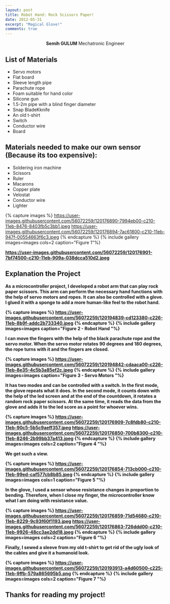 ```yaml
---
layout: post
title: Robot Hand: Rock Scissors Paper!
date: 2012-05-31
excerpt: "Magical Glove!"
comments: true
---
```

    
<center><b>Semih GULUM</b>    Mechatronic Engineer </center>

## List of Materials
* Servo motors
* Flat board
* Sleeve length pipe
* Parachute rope
* Foam suitable for hand color
* Silicone gun
* 1.5-2m pipe with a blind finger diameter
* Snap BladeKknife
* An old t-shirt
* Switch
* Conductor wire
* Board

## Materials needed to make our own sensor (Because its too expensive):
* Soldering iron machine
* Scissors
* Ruler
* Macarons
* Copper plate
* Velostat
* Conductor wire
* Lighter

{% capture images %}
	https://user-images.githubusercontent.com/56072259/120176890-7994eb00-c210-11eb-8476-8403fb5c3bb1.jpeg
	https://user-images.githubusercontent.com/56072259/120176894-7ac61800-c210-11eb-947f-00554663f6c3.jpeg
{% endcapture %}
{% include gallery images=images cols=2 caption="Figure 1"%}
<b>

https://user-images.githubusercontent.com/56072259/120176901-7bf74500-c210-11eb-909a-038dcca510d2.jpeg
## Explanation the Project

As a microcontroller project, I developed a robot arm that can play rock paper scissors. This arm can perform the necessary hand functions with the help of servo motors and ropes. It can also be controlled with a glove. I glued it with a sponge to add a more human-like feel to the robot hand.

{% capture images %}
	https://user-images.githubusercontent.com/56072259/120194839-cd123380-c226-11eb-8b9f-addc2b733340.jpeg
{% endcapture %}
{% include gallery images=images caption="Figure 2 - Robot Hand "%}
<b>

I can move the fingers with the help of the black parachute rope and the servo motor. When the servo motor rotates 90 degrees and 180 degrees, the rope turns with it and the fingers are closed.

{% capture images %}
	https://user-images.githubusercontent.com/56072259/120194842-cdaaca00-c226-11eb-8e35-4c5b3a85ef2c.jpeg
{% endcapture %}
{% include gallery images=images caption="Figure 3 - Servo Motors "%}
<b>

It has two modes and can be controlled with a switch. In the first mode, the glove repeats what it does. In the second mode, it counts down with the help of the led screen and at the end of the countdown, it rotates a random rock paper scissors. At the same time, it reads the data from the glove and adds it to the led score as a point for whoever wins.

{% capture images %}
	https://user-images.githubusercontent.com/56072259/120176909-7c8fdb80-c210-11eb-90c5-5b5c9aeff357.jpeg
	https://user-images.githubusercontent.com/56072259/120176850-700b8300-c210-11eb-8246-2b99bb37a413.jpeg
{% endcapture %}
{% include gallery images=images cols=2 caption="Figure 4 "%}
<b>

We get such a view.

{% capture images %}
	https://user-images.githubusercontent.com/56072259/120176854-713cb000-c210-11eb-99ed-caf577cb8b85.jpeg
{% endcapture %}
{% include gallery images=images cols=1 caption="Figure 5 "%}
<b>


In the glove, I used a sensor whose resistance changes in proportion to bending. Therefore, when I close my finger, the microcontroller know what I am doing with resistance value.

{% capture images %}
	https://user-images.githubusercontent.com/56072259/120176859-71d54680-c210-11eb-8229-9c93f60f1193.jpeg
	https://user-images.githubusercontent.com/56072259/120176863-726ddd00-c210-11eb-9926-48cc3ae2dd18.jpeg
{% endcapture %}
{% include gallery images=images cols=2 caption="Figure 6 "%}
<b>

Finally, I sewed a sleeve from my old t-shirt to get rid of the ugly look of the cables and give it a humanoid look.

{% capture images %}
	https://user-images.githubusercontent.com/56072259/120193913-a4d60500-c225-11eb-9ffb-579a865695b5.png
{% endcapture %}
{% include gallery images=images cols=2 caption="Figure 7 "%}
<b>


## Thanks for reading my project!